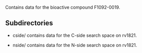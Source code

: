 Contains data for the bioactive compound F1092-0019.

## Subdirectories

- cside/ contains data for the C-side search space on rv1821.

- nside/ contains data for the N-side search space on rv1821.

